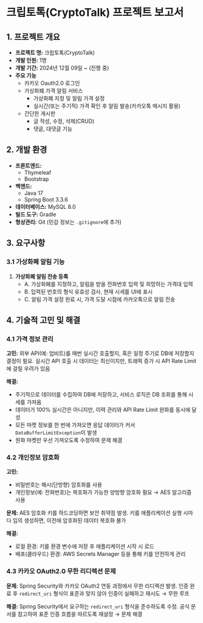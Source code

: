 <!DOCTYPE html>
<html lang="ko">
<head>
  <meta charset="UTF-8" />
</head>
<body>
  <h1>크립토톡(CryptoTalk) 프로젝트 보고서</h1>

  <!-- 1. 프로젝트 개요 -->
  <h2>1. 프로젝트 개요</h2>
  <ul>
    <li><strong>프로젝트 명:</strong> 크립토톡(CryptoTalk)</li>
    <li><strong>개발 인원:</strong> 1명</li>
    <li><strong>개발 기간:</strong> 2024년 12월 09일 ~ (진행 중)</li>
    <li><strong>주요 기능</strong>
      <ul>
        <li>카카오 Oauth2.0 로그인</li>
        <li>가상화폐 가격 알림 서비스
          <ul>
            <li>가상화폐 지정 및 알림 가격 설정</li>
            <li>실시간(또는 주기적) 가격 확인 후 알림 발송(카카오톡 메시지 활용)</li>
          </ul>
        </li>
        <li>간단한 게시판
          <ul>
            <li>글 작성, 수정, 삭제(CRUD)</li>
            <li>댓글, 대댓글 기능</li>
          </ul>
        </li>
      </ul>
    </li>
  </ul>

  <!-- 2. 개발 환경 -->
  <h2>2. 개발 환경</h2>
  <ul>
    <li><strong>프론트엔드:</strong>
      <ul>
        <li>Thymeleaf</li>
        <li>Bootstrap</li>
      </ul>
    </li>
    <li><strong>백엔드:</strong>
      <ul>
        <li>Java 17</li>
        <li>Spring Boot 3.3.6</li>
      </ul>
    </li>
    <li><strong>데이터베이스:</strong> MySQL 8.0</li>
    <li><strong>빌드 도구:</strong> Gradle</li>
    <li><strong>형상관리:</strong> Git (민감 정보는 <code>.gitignore</code>에 추가)</li>
  </ul>

  <!-- 3. 요구사항 -->
  <h2>3. 요구사항</h2>
  <h3>3.1 가상화폐 알림 기능</h3>
  <ol>
    <li><strong>가상화폐 알림 전송 등록</strong>
      <ul>
        <li>A. 가상화폐를 지정하고, 알림을 받을 전화번호 입력 및 희망하는 가격대 입력</li>
        <li>B. 입력된 번호의 형식 유효성 검사, 현재 시세를 UI에 표시</li>
        <li>C. 알림 가격 설정 완료 시, 가격 도달 시점에 카카오톡으로 알림 전송</li>
      </ul>
    </li>
  </ol>

  <!-- 4. 기술적 고민 및 해결 -->
  <h2>4. 기술적 고민 및 해결</h2>
  
  <!-- 4.1 가격 정보 관리 -->
  <h3>4.1 가격 정보 관리</h3>
  <p><strong>고민:</strong> 외부 API(예: 업비트)를 매번 실시간 호출할지, 혹은 일정 주기로 DB에 저장할지 결정이 필요.  
  실시간 API 호출 시 데이터는 최신이지만, 트래픽 증가 시 API Rate Limit에 걸릴 우려가 있음</p>
  
  <p><strong>해결:</strong></p>
  <ul>
    <li>주기적으로 데이터를 수집하여 DB에 저장하고, 서비스 로직은 DB 조회를 통해 시세를 가져옴</li>
    <li>데이터가 100% 실시간은 아니지만, 이력 관리와 API Rate Limit 완화를 동시에 달성</li>
    <li>모든 마켓 정보를 한 번에 가져오면 응답 데이터가 커서 <code>DataBufferLimitException</code>이 발생</li>
    <li>원화 마켓만 우선 가져오도록 수정하여 문제 해결</li>
  </ul>

  <!-- 4.2 개인정보 암호화 -->
  <h3>4.2 개인정보 암호화</h3>
  <p><strong>고민:</strong></p>
  <ul>
    <li>비밀번호는 해시(단방향) 암호화를 사용</li>
    <li>개인정보(예: 전화번호)는 복호화가 가능한 양방향 암호화 필요 → AES 알고리즘 사용</li>
  </ul>
  <p><strong>문제:</strong> AES 암호화 키를 하드코딩하면 보안 취약점 발생.  
  키를 애플리케이션 실행 시마다 임의 생성하면, 이전에 암호화된 데이터 복호화 불가</p>

  <p><strong>해결:</strong></p>
  <ul>
    <li>로컬 환경: 키를 환경 변수에 저장 후 애플리케이션 시작 시 로드</li>
    <li>배포(클라우드) 환경: AWS Secrets Manager 등을 통해 키를 안전하게 관리</li>
  </ul>

  <!-- 4.3 카카오 OAuth2.0 무한 리디렉션 문제 -->
  <h3>4.3 카카오 OAuth2.0 무한 리디렉션 문제</h3>
  <p><strong>문제:</strong> Spring Security와 카카오 OAuth2 연동 과정에서 무한 리디렉션 발생.  
  인증 완료 후 <code>redirect_uri</code> 형식이 표준과 맞지 않아 인증이 실패하고 재시도 → 무한 루프</p>

  <p><strong>해결:</strong> Spring Security에서 요구하는 <code>redirect_uri</code> 형식을 준수하도록 수정.  
  공식 문서를 참고하여 표준 인증 흐름을 따르도록 재설정 → 문제 해결</p>

</body>
</html>
